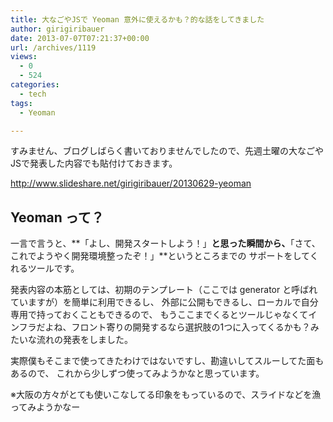 ```yaml
---
title: 大なごやJSで Yeoman 意外に使えるかも？的な話をしてきました
author: girigiribauer
date: 2013-07-07T07:21:37+00:00
url: /archives/1119
views:
  - 0
  - 524
categories:
  - tech
tags:
  - Yeoman

---
```

すみません、ブログしばらく書いておりませんでしたので、先週土曜の大なごやJSで発表した内容でも貼付けておきます。

<http://www.slideshare.net/girigiribauer/20130629-yeoman>

## Yeoman って？

一言で言うと、**「よし、開発スタートしよう！」**と思った瞬間から、**「さて、これでようやく開発環境整ったぞ！」**というところまでの サポートをしてくれるツールです。

発表内容の本筋としては、初期のテンプレート（ここでは generator と呼ばれていますが）を簡単に利用できるし、 外部に公開もできるし、ローカルで自分専用で持っておくこともできるので、 もうここまでくるとツールじゃなくてインフラだよね、フロント寄りの開発するなら選択肢の1つに入ってくるかも？みたいな流れの発表をしました。

実際僕もそこまで使ってきたわけではないですし、勘違いしてスルーしてた面もあるので、 これから少しずつ使ってみようかなと思っています。

※大阪の方々がとても使いこなしてる印象をもっているので、スライドなどを漁ってみようかなー

